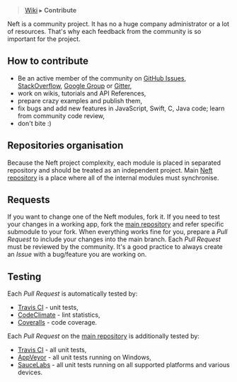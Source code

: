> [Wiki](Home) ▸ **Contribute**

Neft is a community project. It has no a huge company administrator or a lot of resources. That's why each feedback from the community is so important for the project.

## How to contribute

- Be an active member of the community on [GitHub Issues](https://github.com/Neft-io/neft/issues), [StackOverflow](http://stackoverflow.com/questions/tagged/neft), [Google Group](http://groups.google.com/group/neft_io) or [Gitter](https://gitter.im/Neft-io/neft),
- work on wikis, tutorials and API References,
- prepare crazy examples and publish them,
- fix bugs and add new features in JavaScript, Swift, C, Java code; learn from community code review,
- don't bite :)

## Repositories organisation

Because the Neft project complexity, each module is placed in separated repository and should be treated as an independent project. Main [Neft repository](https://github.com/Neft-io/neft/) is a place where all of the internal modules must synchronise.

## Requests

If you want to change one of the Neft modules, fork it. If you need to test your changes in a working app, fork the [main repository](https://github.com/Neft-io/neft) and refer specific submodule to your fork. When everything works fine for you, prepare a *Pull Request* to include your changes into the main branch. Each *Pull Request* must be reviewed by the community. It's a good practice to always create an *Issue* with a bug/feature you are working on.

## Testing

Each *Pull Request* is automatically tested by:
- [Travis CI](https://travis-ci.org/Neft-io/neft) - unit tests,
- [CodeClimate](https://codeclimate.com/github/Neft-io/neft) - lint statistics,
- [Coveralls](https://coveralls.io/github/Neft-io/neft) - code coverage.

Each *Pull Request* on the [main repository](https://github.com/Neft-io/neft) is additionally tested by:
- [Travis CI](https://travis-ci.org/Neft-io/neft) - all unit tests,
- [AppVeyor](https://ci.appveyor.com/project/KrysKruk/neft) - all unit tests running on Windows,
- [SauceLabs](https://saucelabs.com) - all unit tests running on all supported platforms and various devices.